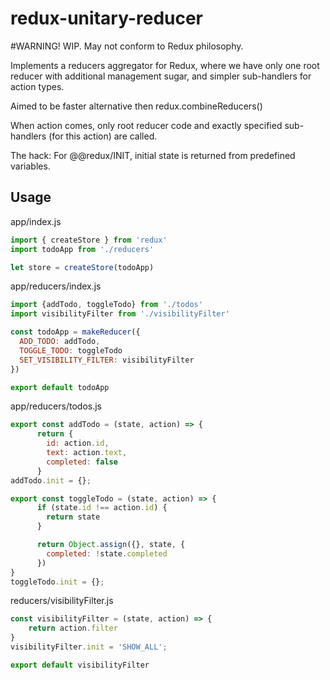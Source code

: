 redux-unitary-reducer
===

#WARNING! WIP. May not conform to Redux philosophy.

Implements a reducers aggregator for Redux, where we have only one root reducer
with additional management sugar, and simpler sub-handlers for action types.

Aimed to be faster alternative then redux.combineReducers()

When action comes, only root reducer code and exactly specified sub-handlers (for this action) are called.

The hack: For @@redux/INIT, initial state is returned from predefined variables.


Usage
-----

app/index.js
```js
import { createStore } from 'redux'
import todoApp from './reducers'

let store = createStore(todoApp)


```

app/reducers/index.js

```js
import {addTodo, toggleTodo} from './todos'
import visibilityFilter from './visibilityFilter'

const todoApp = makeReducer({
  ADD_TODO: addTodo,
  TOGGLE_TODO: toggleTodo
  SET_VISIBILITY_FILTER: visibilityFilter
})

export default todoApp
```

app/reducers/todos.js

```js
export const addTodo = (state, action) => {
      return {
        id: action.id,
        text: action.text,
        completed: false
      }
addTodo.init = {};

export const toggleTodo = (state, action) => {
      if (state.id !== action.id) {
        return state
      }

      return Object.assign({}, state, {
        completed: !state.completed
      })
}
toggleTodo.init = {};


```


reducers/visibilityFilter.js

```js
const visibilityFilter = (state, action) => {
    return action.filter
}
visibilityFilter.init = 'SHOW_ALL';

export default visibilityFilter
```
